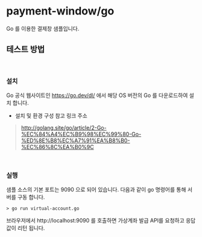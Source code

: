 # payment-window/go

Go 를 이용한 결제창 샘플입니다.



## 테스트 방법
<br>

### 설치
Go 공식 웹사이트인 https://go.dev/dl/ 에서 해당 OS 버전의 Go 를 다운로드하여 설치 합니다.

* 설치 및 환경 구성 참고 링크 주소
> http://golang.site/go/article/2-Go-%EC%84%A4%EC%B9%98%EC%99%80-Go-%ED%8E%B8%EC%A7%91%EA%B8%B0-%EC%86%8C%EA%B0%9C
<br>

### 실행
샘플 소스의 기본 포트는 9090 으로 되어 있습니다.
다음과 같이 go 명령어를 통해 서버를 구동 합니다.

```> go run virtual-account.go ```

브라우저에서 http://localhost:9090 를 호출하면 가상계좌 발급 API를 요청하고 응답값이 리턴 됩니다.
